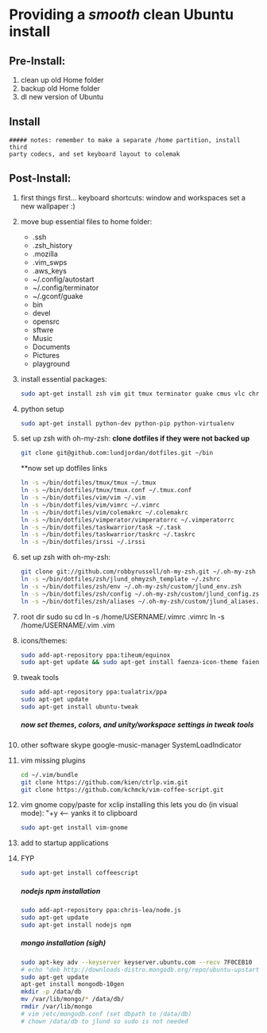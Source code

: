 # Providing a *smooth* clean Ubuntu install 

## Pre-Install:

1. clean up old Home folder
2. backup old Home folder
3. dl new version of Ubuntu

## Install
    ##### notes: remember to make a separate /home partition, install third
    party codecs, and set keyboard layout to colemak

## Post-Install:

1. first things first...
    keyboard shortcuts: window and workspaces
    set a new wallpaper :)

1. move bup essential files to home folder:
    - .ssh
    - .zsh_history
    - .mozilla
    - .vim_swps
    - .aws_keys
    - ~/.config/autostart
    - ~/.config/terminator
    - ~/.gconf/guake
    - bin
    - devel
    - opensrc
    - sftwre
    - Music
    - Documents
    - Pictures
    - playground

1. install essential packages:
    ```bash
    sudo apt-get install zsh vim git tmux terminator guake cmus vlc chromium-browser fonts-inconsolata irssi ctags screen
    ```

1. python setup
    ```bash
    sudo apt-get install python-dev python-pip python-virtualenv
    ```

1. set up zsh with oh-my-zsh:
    **clone dotfiles if they were not backed up**
    ```bash
    git clone git@github.com:lundjordan/dotfiles.git ~/bin
    ```

    **now set up dotfiles links
    ```bash
    ln -s ~/bin/dotfiles/tmux/tmux ~/.tmux
    ln -s ~/bin/dotfiles/tmux/tmux.conf ~/.tmux.conf
    ln -s ~/bin/dotfiles/vim/vim ~/.vim
    ln -s ~/bin/dotfiles/vim/vimrc ~/.vimrc
    ln -s ~/bin/dotfiles/vim/colemakrc ~/.colemakrc
    ln -s ~/bin/dotfiles/vimperator/vimperatorrc ~/.vimperatorrc
    ln -s ~/bin/dotfiles/taskwarrior/task ~/.task
    ln -s ~/bin/dotfiles/taskwarrior/taskrc ~/.taskrc
    ln -s ~/bin/dotfiles/irssi ~/.irssi
    ```

1. set up zsh with oh-my-zsh:
    ```bash
    git clone git://github.com/robbyrussell/oh-my-zsh.git ~/.oh-my-zsh
    ln -s ~/bin/dotfiles/zsh/jlund_ohmyzsh_template ~/.zshrc
    ln -s ~/bin/dotfiles/zsh/env ~/.oh-my-zsh/custom/jlund_env.zsh
    ln -s ~/bin/dotfiles/zsh/config ~/.oh-my-zsh/custom/jlund_config.zsh
    ln -s ~/bin/dotfiles/zsh/aliases ~/.oh-my-zsh/custom/jlund_aliases.zsh
    ```

1. root dir
   sudo su
   cd
   ln -s /home/USERNAME/.vimrc .vimrc
   ln -s /home/USERNAME/.vim .vim

1. icons/themes:
    ```bash
    sudo add-apt-repository ppa:tiheum/equinox
    sudo apt-get update && sudo apt-get install faenza-icon-theme faience-* 
    ```

1. tweak tools
    ```bash
    sudo add-apt-repository ppa:tualatrix/ppa
    sudo apt-get update
    sudo apt-get install ubuntu-tweak
    ```
    ##### now set themes, colors, and unity/workspace settings in tweak tools

1. other software
    skype google-music-manager SystemLoadIndicator

1. vim missing plugins
    ```bash
    cd ~/.vim/bundle
    git clone https://github.com/kien/ctrlp.vim.git
    git clone https://github.com/kchmck/vim-coffee-script.git
    ```

1. vim gnome copy/paste for xclip
    installing this lets you do (in visual mode): "+y <-- yanks it to clipboard
    ```bash
    sudo apt-get install vim-gnome
    ```

1. add to startup applications

1. FYP
    ```bash
    sudo apt-get install coffeescript
    ```

    ##### nodejs npm installation
    ```bash
    sudo add-apt-repository ppa:chris-lea/node.js
    sudo apt-get update
    sudo apt-get install nodejs npm
    ```

    ##### mongo installation (sigh)
    ```bash
    sudo apt-key adv --keyserver keyserver.ubuntu.com --recv 7F0CEB10
    # echo "deb http://downloads-distro.mongodb.org/repo/ubuntu-upstart dist 10gen" >> /etc/apt/sources.list.d/10gen.list
    sudo apt-get update
    apt-get install mongodb-10gen
    mkdir -p /data/db
    mv /var/lib/mongo/* /data/db/
    rmdir /var/lib/mongo
    # vim /etc/mongodb.conf (set dbpath to /data/db)
    # chown /data/db to jlund so sudo is not needed
    ```
